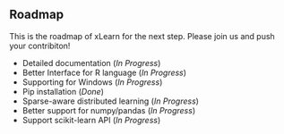 ## Roadmap

This is the roadmap of xLearn for the next step. Please join us and push your contribiton!

 - Detailed documentation (*In Progress*)
 - Better Interface for R language (*In Progress*)
 - Supporting for Windows (*In Progress*)
 - Pip installation  (*Done*)
 - Sparse-aware distributed learning (*In Progress*)
 - Better support for numpy/pandas (*In Progress*)
 - Support scikit-learn API (*In Progress*)